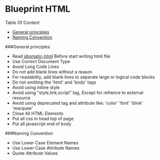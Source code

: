 # Blueprint HTML

Table Of Content 
* [General principles](#user-content-general-principles)
* [Naming Convention](#user-content-naming-convention)

###General principles
* Read [idiomatic-html](https://github.com/farakavco/idiomatic-html) Before start writing html file
* Use Correct Document Type
* Avoid Long Code Lines
* Do not add blank lines without a reason
* For readability, add blank lines to separate large or logical code blocks
* Do not omitting the 'html' and 'body' tags
* Avoid using inliine style
* Avoid using "style,link,script" tag, Except for refrence to external resource
* Avoid using deprecated tag and attribute like: 'color' 'font' 'blink' 'marquee'
* Close All HTML Elements
* Put all css in head top of page
* Put all javascript end of body

###Naming Convention 
* Use Lower Case Element Names
* Use Lower Case Attribute Names
* Quote Attribute Values
